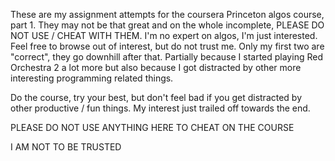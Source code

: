These are my assignment attempts for the coursera Princeton algos course, part 1. They may not be that great and on the whole incomplete, PLEASE DO NOT USE / CHEAT WITH THEM. I'm no expert on algos, I'm just interested. Feel free to browse out of interest, but do not trust me. Only my first two are "correct", they go downhill after that. Partially because I started playing Red Orchestra 2 a lot more but also because I got distracted by other more interesting programming related things.

Do the course, try your best, but don't feel bad if you get distracted by other productive / fun things. My interest just trailed off towards the end.

PLEASE DO NOT USE ANYTHING HERE TO CHEAT ON THE COURSE

I AM NOT TO BE TRUSTED
